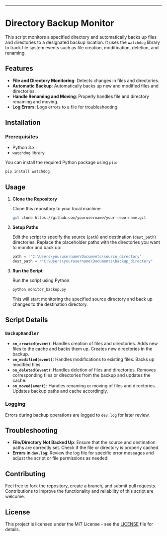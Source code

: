 ---

# Directory Backup Monitor

This script monitors a specified directory and automatically backs up files and directories to a designated backup location. It uses the `watchdog` library to track file system events such as file creation, modification, deletion, and renaming.

## Features

- **File and Directory Monitoring**: Detects changes in files and directories.
- **Automatic Backup**: Automatically backs up new and modified files and directories.
- **Handle Renaming and Moving**: Properly handles file and directory renaming and moving.
- **Log Errors**: Logs errors to a file for troubleshooting.

## Installation

### Prerequisites

- Python 3.x
- `watchdog` library

You can install the required Python package using `pip`:

```bash
pip install watchdog
```

## Usage

1. **Clone the Repository**

   Clone this repository to your local machine:

   ```bash
   git clone https://github.com/yourusername/your-repo-name.git
   ```

2. **Setup Paths**

   Edit the script to specify the source (`path`) and destination (`dest_path`) directories. Replace the placeholder paths with the directories you want to monitor and back up:

   ```python
   path = r"C:\Users\yourusername\Documents\source_directory"
   dest_path = r"C:\Users\yourusername\Documents\backup_directory"
   ```

3. **Run the Script**

   Run the script using Python:

   ```bash
   python monitor_backup.py
   ```

   This will start monitoring the specified source directory and back up changes to the destination directory.

## Script Details

### `BackupHandler`

- **`on_created(event)`**: Handles creation of files and directories. Adds new files to the cache and backs them up. Creates new directories in the backup.
- **`on_modified(event)`**: Handles modifications to existing files. Backs up modified files.
- **`on_deleted(event)`**: Handles deletion of files and directories. Removes corresponding files or directories from the backup and updates the cache.
- **`on_moved(event)`**: Handles renaming or moving of files and directories. Updates backup paths and cache accordingly.

### Logging

Errors during backup operations are logged to `dev.log` for later review.

## Troubleshooting

- **File/Directory Not Backed Up**: Ensure that the source and destination paths are correctly set. Check if the file or directory is properly cached.
- **Errors in `dev.log`**: Review the log file for specific error messages and adjust the script or file permissions as needed.

## Contributing

Feel free to fork the repository, create a branch, and submit pull requests. Contributions to improve the functionality and reliability of this script are welcome.

## License

This project is licensed under the MIT License - see the [LICENSE](LICENSE) file for details.
